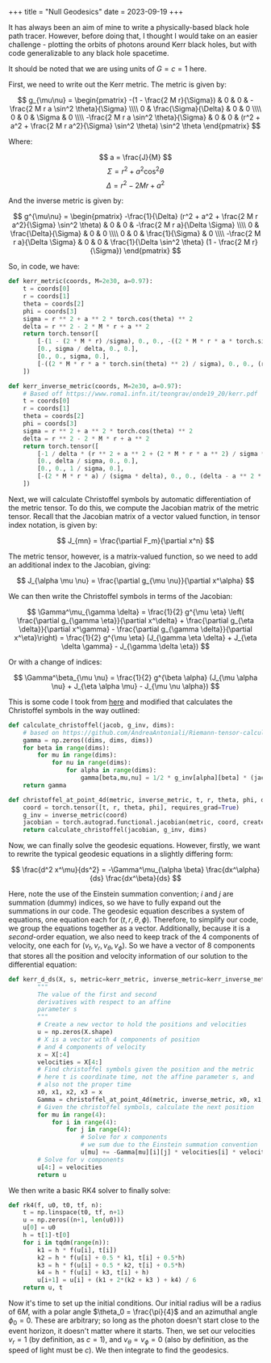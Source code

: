 +++
title = "Null Geodesics"
date = 2023-09-19
+++

It has always been an aim of mine to write a physically-based black hole path tracer. However, before doing that, I thought I would take on an easier challenge - plotting the orbits of photons around Kerr black holes, but with code generalizable to any black hole spacetime.

<!-- more -->

It should be noted that we are using units of $G = c = 1$ here.

First, we need to write out the Kerr metric. The metric is given by:

$$
g_{\mu\nu} = \begin{pmatrix}
	-(1 - \frac{2 M r}{\Sigma}) & 0 & 0 & -\frac{2 M r a \sin^2 \theta}{\Sigma} \\\\
	0 & \frac{\Sigma}{\Delta} & 0 & 0 \\\\
	0 & 0 & \Sigma & 0 \\\\
	-\frac{2 M r a \sin^2 \theta}{\Sigma} & 0 & 0 & (r^2 + a^2 + \frac{2 M r a^2}{\Sigma} \sin^2 \theta) \sin^2 \theta
\end{pmatrix}
$$

Where:

$$
a = \frac{J}{M}
$$
$$
\Sigma = r^2 + a^2 \cos^2 \theta
$$
$$
\Delta = r^2 - 2Mr + a^2
$$

And the inverse metric is given by:

$$
g^{\mu\nu} = \begin{pmatrix}
	-\frac{1}{\Delta} (r^2 + a^2 + \frac{2 M r a^2}{\Sigma} \sin^2 \theta) &
		0 &
		0 &
		-\frac{2 M r a}{\Delta \Sigma} \\\\
	0 & \frac{\Delta}{\Sigma} & 0 & 0 \\\\
	0 & 0 & \frac{1}{\Sigma} & 0 \\\\
	-\frac{2 M r a}{\Delta \Sigma} &
		0 & 
		0 & 
		\frac{1}{\Delta \sin^2 \theta} (1 - \frac{2 M r}{\Sigma})
\end{pmatrix}
$$

So, in code, we have:

```py
def kerr_metric(coords, M=2e30, a=0.97):
    t = coords[0]
    r = coords[1]
    theta = coords[2]
    phi = coords[3]
    sigma = r ** 2 + a ** 2 * torch.cos(theta) ** 2
    delta = r ** 2 - 2 * M * r + a ** 2
    return torch.tensor([
        [-(1 - (2 * M * r) /sigma), 0., 0., -((2 * M * r * a * torch.sin(theta) ** 2) / sigma)],
        [0., sigma / delta, 0., 0.],
        [0., 0., sigma, 0.],
        [-((2 * M * r * a * torch.sin(theta) ** 2) / sigma), 0., 0., (r ** 2 + a ** 2 + (2 * M * r * a ** 2)/sigma * torch.sin(theta) ** 2) * torch.sin(theta) ** 2]
    ])

def kerr_inverse_metric(coords, M=2e30, a=0.97):
    # Based off https://www.roma1.infn.it/teongrav/onde19_20/kerr.pdf
    t = coords[0]
    r = coords[1]
    theta = coords[2]
    phi = coords[3]
    sigma = r ** 2 + a ** 2 * torch.cos(theta) ** 2
    delta = r ** 2 - 2 * M * r + a ** 2
    return torch.tensor([
        [-1 / delta * (r ** 2 + a ** 2 + (2 * M * r * a ** 2) / sigma * torch.sin(theta) ** 2), 0., 0., -(2 * M * r * a) / (sigma * delta)],
        [0., delta / sigma, 0., 0.],
        [0., 0., 1 / sigma, 0.],
        [-(2 * M * r * a) / (sigma * delta), 0., 0., (delta - a ** 2 * torch.sin(theta) ** 2) / (sigma * delta * torch.sin(theta) ** 2)]
    ])
```

Next, we will calculate Christoffel symbols by automatic differentiation of the metric tensor. To do this, we compute the Jacobian matrix of the metric tensor. Recall that the Jacobian matrix of a vector valued function, in tensor index notation, is given by:

$$
J_{mn} = \frac{\partial F_m}{\partial x^n}
$$

The metric tensor, however, is a matrix-valued function, so we need to add an additional index to the Jacobian, giving:

$$
J_{\alpha \mu \nu} = \frac{\partial g_{\mu \nu}}{\partial x^\alpha}
$$

We can then write the Christoffel symbols in terms of the Jacobian:

$$
\Gamma^\mu_{\gamma \delta} = \frac{1}{2} g^{\mu \eta} \left(
\frac{\partial g_{\gamma \eta}}{\partial x^\delta} + \frac{\partial g_{\eta \delta}}{\partial x^\gamma} - \frac{\partial g_{\gamma \delta}}{\partial x^\eta}\right) = \frac{1}{2} g^{\mu \eta} (J_{\gamma \eta \delta} + J_{\eta \delta \gamma} - J_{\gamma \delta \eta})
$$

Or with a change of indices:

$$
\Gamma^\beta_{\mu \nu} = \frac{1}{2} g^{\beta \alpha} (J_{\mu \alpha \nu} + J_{\eta \alpha \mu} - J_{\mu \nu \alpha})
$$

This is some code I took from [here](https://github.com/AndreaAntoniali/Riemann-tensor-calculator/blob/main/Riemann_Calculations.ipynb) and modified that calculates the Christoffel symbols in the way outlined:

```py
def calculate_christoffel(jacob, g_inv, dims):
    # based on https://github.com/AndreaAntoniali/Riemann-tensor-calculator/blob/main/Riemann_Calculations.ipynb
    gamma = np.zeros((dims, dims, dims))
    for beta in range(dims):
        for mu in range(dims):
            for nu in range(dims):
                for alpha in range(dims):
                    gamma[beta,mu,nu] = 1/2 * g_inv[alpha][beta] * (jacob[alpha][mu][nu] + jacob[alpha][nu][mu] - jacob[mu][nu][alpha])
    return gamma

def christoffel_at_point_4d(metric, inverse_metric, t, r, theta, phi, dims):
    coord = torch.tensor([t, r, theta, phi], requires_grad=True)
    g_inv = inverse_metric(coord)
    jacobian = torch.autograd.functional.jacobian(metric, coord, create_graph=True)
    return calculate_christoffel(jacobian, g_inv, dims)
```

Now, we can finally solve the geodesic equations. However, firstly, we want to rewrite the typical geodesic equations in a slightly differing form:

$$
\frac{d^2 x^\mu}{ds^2} = -\Gamma^\mu_{\alpha \beta} \frac{dx^\alpha}{ds} \frac{dx^\beta}{ds}
$$

Here, note the use of the Einstein summation convention; $i$ and $j$ are summation (dummy) indices, so we have to fully expand out the summations in our code. The geodesic equation describes a system of equations, one equation each for $(t, r, \theta, \phi)$. Therefore, to simplify our code, we group the equations together as a vector. Additionally, because it is a _second_-order equation, we also need to keep track of the 4 components of velocity, one each for $(v_t, v_r, v_\theta, v_\phi)$. So we have a vector of 8 components that stores all the position and velocity information of our solution to the differential equation:

```py
def kerr_d_ds(X, s, metric=kerr_metric, inverse_metric=kerr_inverse_metric):
        """
        The value of the first and second
        derivatives with respect to an affine
        parameter s
        """
        # Create a new vector to hold the positions and velocities
        u = np.zeros(X.shape)
        # X is a vector with 4 components of position
        # and 4 components of velocity
        x = X[:4]
        velocities = X[4:]
        # Find christoffel symbols given the position and the metric
        # here t is coordinate time, not the affine parameter s, and
        # also not the proper time
        x0, x1, x2, x3 = x
        Gamma = christoffel_at_point_4d(metric, inverse_metric, x0, x1, x2, x3, 4)
        # Given the christoffel symbols, calculate the next position
        for mu in range(4):
            for i in range(4):
                for j in range(4):
                    # Solve for x components
                    # we sum due to the Einstein summation convention
                    u[mu] += -Gamma[mu][i][j] * velocities[i] * velocities[j]
        # Solve for v components
        u[4:] = velocities
        return u
```

We then write a basic RK4 solver to finally solve:

```py
def rk4(f, u0, t0, tf, n):
    t = np.linspace(t0, tf, n+1)
    u = np.zeros((n+1, len(u0)))
    u[0] = u0
    h = t[1]-t[0]
    for i in tqdm(range(n)):
        k1 = h * f(u[i], t[i])    
        k2 = h * f(u[i] + 0.5 * k1, t[i] + 0.5*h)
        k3 = h * f(u[i] + 0.5 * k2, t[i] + 0.5*h)
        k4 = h * f(u[i] + k3, t[i] + h)
        u[i+1] = u[i] + (k1 + 2*(k2 + k3 ) + k4) / 6
    return u, t
```

Now it's time to set up the initial conditions. Our initial radius will be a radius of $6M$, with a polar angle $\theta_0 = \frac{\pi}{4}$ and an azimuthal angle $\phi_0 = 0$. These are arbitrary; so long as the photon doesn't start close to the event horizon, it doesn't matter where it starts. Then, we set our velocities $v_r = 1$ (by definition, as $c = 1$), and $v_\theta = v_\phi = 0$ (also by definition, as the speed of light must be $c$). We then integrate to find the geodesics.
